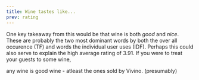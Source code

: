 ```yaml
---
title: Wine tastes like...
prev: rating
---
```


One key takeaway from this would be that wine is both _good_ and _nice_. These are probably the two most dominant words by both the over all occurence (TF) and words the individual user uses (IDF). Perhaps this could also serve to explain the high average rating of 3.91. If you were to treat your guests to some wine,  

any wine is good wine - atleast the ones sold by Vivino. (presumably) 